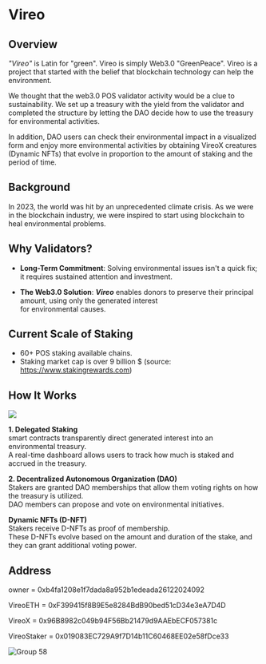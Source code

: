 # Vireo

## Overview
*"Vireo"* is Latin for "green". Vireo is simply Web3.0 "GreenPeace". Vireo is a project that started with the belief that blockchain technology can help the environment. 

We thought that the web3.0 POS validator activity would be a clue to sustainability. We set up a treasury with the yield from the validator and completed the structure by letting the DAO decide how to use the treasury for environmental activities.

In addition, DAO users can check their environmental impact in a visualized form and enjoy more environmental activities by obtaining VireoX creatures (Dynamic NFTs) that evolve in proportion to the amount of staking and the period of time.


## Background
In 2023, the world was hit by an unprecedented climate crisis. As we were in the blockchain industry, we were inspired to start using blockchain to heal environmental problems. 

## Why Validators?
-   **Long-Term Commitment**: Solving environmental issues isn't a quick fix; it requires sustained attention and investment.

-   **The Web3.0 Solution**: ***Vireo*** enables donors to preserve their principal amount, using only the generated interest  
    for environmental causes.


## Current Scale of Staking
-  60+ POS staking available chains.
- Staking market cap is over 9 billion $
(source: https://www.stakingrewards.com)

## How It Works
![](https://github-production-user-asset-6210df.s3.amazonaws.com/141917797/265223870-c20a4188-2788-4717-98f9-154247fbd24c.png)

**1. Delegated Staking**  
smart contracts transparently direct generated interest into an environmental treasury.  
A real-time dashboard allows users to track how much is staked and accrued in the treasury.

**2. Decentralized Autonomous Organization (DAO)**  
Stakers are granted DAO memberships that allow them voting rights on how the treasury is utilized.  
DAO members can propose and vote on environmental initiatives.

**Dynamic NFTs (D-NFT)**  
Stakers receive D-NFTs as proof of membership.  
These D-NFTs evolve based on the amount and duration of the stake, and they can grant additional voting power.


## Address
owner = 0xb4fa1208e1f7dada8a952b1edeada26122024092

VireoETH = 0xF399415f8B9E5e8284BdB90bed51cD34e3eA7D4D

VireoX = 0x96B8982c049b94F56Bb21479d9AAEbECF057381c

VireoStaker = 0x019083EC729A9f7D14b11C60468EE02e58fDce33



![Group 58](https://github.com/CoredotLab/RDVDAO/assets/141917797/57ed6519-efab-4a97-ac56-10dc46c118a2)
